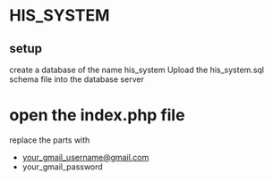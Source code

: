 # HIS_SYSTEM


## setup 

create a database of the name his_system
Upload the his_system.sql schema file into the database server 


# open the index.php file 
replace the parts with 
- your_gmail_username@gmail.com
- your_gmail_password
